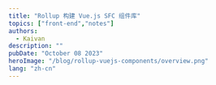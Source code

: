 ```yaml
---
title: "Rollup 构建 Vue.js SFC 组件库"
topics: ["front-end","notes"]
authors:
  - Kaivan
description: ""
pubDate: "October 08 2023"
heroImage: "/blog/rollup-vuejs-components/overview.png"
lang: "zh-cn"
---
```

